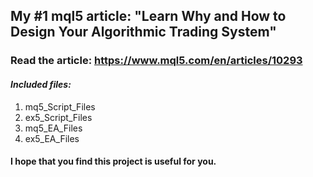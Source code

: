 ## My #1 mql5 article: "Learn Why and How to Design Your Algorithmic Trading System"
### Read the article: https://www.mql5.com/en/articles/10293
#### ***Included files:***
1. mq5_Script_Files
2. ex5_Script_Files
3. mq5_EA_Files
4. ex5_EA_Files

#### I hope that you find this project is useful for you.
